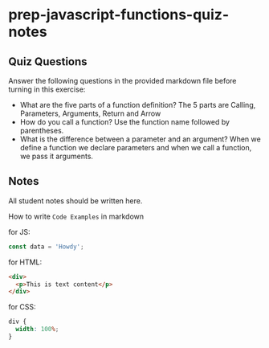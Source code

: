 # prep-javascript-functions-quiz-notes

## Quiz Questions

Answer the following questions in the provided markdown file before turning in this exercise:

- What are the five parts of a function definition?
  The 5 parts are Calling, Parameters, Arguments, Return and Arrow
- How do you call a function?
  Use the function name followed by parentheses.
- What is the difference between a parameter and an argument?
  When we define a function we declare parameters and when we call a function, we pass it arguments.

## Notes

All student notes should be written here.

How to write `Code Examples` in markdown

for JS:

```javascript
const data = 'Howdy';
```

for HTML:

```html
<div>
  <p>This is text content</p>
</div>
```

for CSS:

```css
div {
  width: 100%;
}
```
